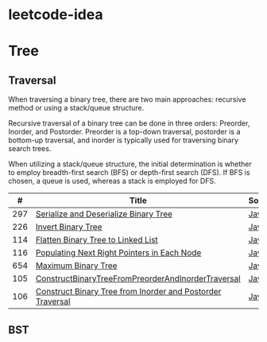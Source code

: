 # leetcode-idea

# Tree
## Traversal
When traversing a binary tree, there are two main approaches: recursive method or using a stack/queue structure.

Recursive traversal of a binary tree can be done in three orders: Preorder, Inorder, and Postorder. Preorder is a top-down traversal, postorder is a bottom-up traversal, and inorder is typically used for traversing binary search trees.

When utilizing a stack/queue structure, the initial determination is whether to employ breadth-first search (BFS) or depth-first search (DFS). If BFS is chosen, a queue is used, whereas a stack is employed for DFS.

| # | Title | Solution | Difficulty |
|---| ----- | -------- | ---------- |
|297|[Serialize and Deserialize Binary Tree](https://leetcode.com/problems/serialize-and-deserialize-binary-tree/)|[Java](./algorithm/java/q297_serialize_and_deserialize_binary_tree/SerializeAndDeserializeBinaryTree.java)|Hard|
|226|[Invert Binary Tree](https://leetcode.com/problems/invert-binary-tree/)|[Java](./algorithm/java/q226_invert_binary_tree/InvertBinaryTree.java)|Easy|
|114|[Flatten Binary Tree to Linked List](https://leetcode.com/problems/flatten-binary-tree-to-linked-list/)|[Java](./algorithm/java/q114_flatten_binary_tree_to_linked_list/FlattenBinaryTreeToLinkedList.java)|Medium|
|116|[Populating Next Right Pointers in Each Node](https://leetcode.com/problems/populating-next-right-pointers-in-each-node/)|[Java](./algorithm/java/q116_populating_next_right_pointers_in_each_node/PopulatingNextRightPointersInEachNode.java)|Medium|
|654|[Maximum Binary Tree](https://leetcode.com/problems/maximum-binary-tree/)|[Java](./algorithm/java/q654_maximum_binary_tree/MaximumBinaryTree.java)|Medium|
|105|[ConstructBinaryTreeFromPreorderAndInorderTraversal](https://leetcode.com/problems/construct-binary-tree-from-preorder-and-inorder-traversal/)|[Java](./algorithm/java/q105_construct_binary_tree_from_preorder_and_inorder_traversal/ConstructBinaryTreeFromPreorderAndInorderTraversal.java)|Medium|
|106|[Construct Binary Tree from Inorder and Postorder Traversal](https://leetcode.com/problems/construct-binary-tree-from-inorder-and-postorder-traversal/)|[Java](./algorithm/java/q106_construct_binary_tree_from_inorder_and_postorder_traversal/ConstructBinaryTreeFromInorderAndPostorderTraversal.java)|Medium|

## BST